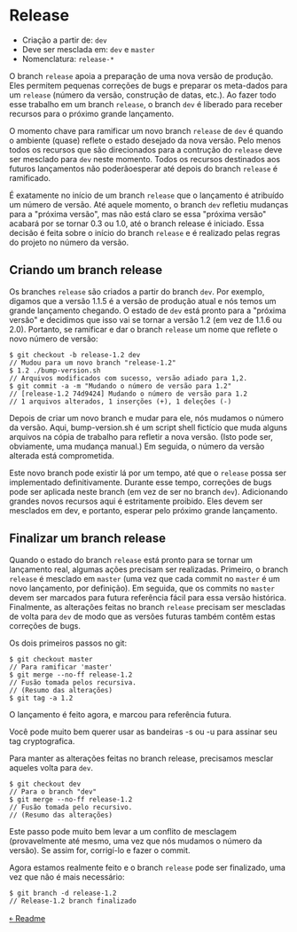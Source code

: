 # Release 

- Criação a partir de: `dev` 
- Deve ser mesclada em: `dev` e `master` 
- Nomenclatura: `release-*`

O branch `release` apoia a preparação de uma nova versão de produção. Eles permitem pequenas correções de bugs e preparar os meta-dados para um `release` (número da versão, construção de datas, etc.). Ao fazer todo esse trabalho em um branch `release`, o branch `dev` é liberado para receber recursos para o próximo grande lançamento.

O momento chave para ramificar um novo branch `release` de `dev` é quando o ambiente (quase) reflete o estado desejado da nova versão. Pelo menos todos os recursos que são direcionados para a contrução do `release` deve ser mesclado para `dev` neste momento. Todos os recursos destinados aos futuros lançamentos não poderãoesperar até depois do branch `release` é ramificado.

É exatamente no início de um branch `release` que o lançamento é atribuído um número de versão. Até aquele momento, o branch `dev` refletiu mudanças para a "próxima versão", mas não está claro se essa "próxima versão" acabará por se tornar 0.3 ou 1.0, até o branch release é iniciado. Essa decisão é feita sobre o início do branch `release` e é realizado pelas regras do projeto no número da versão.


## Criando um branch release

Os branches `release` são criados a partir do branch `dev`. Por exemplo, digamos que a versão 1.1.5 é a versão de produção atual e nós temos um grande lançamento chegando. O estado de `dev` está pronto para a "próxima versão" e decidimos que isso vai se tornar a versão 1.2 (em vez de 1.1.6 ou 2.0). Portanto, se ramificar e dar o branch `release` um nome que reflete o novo número de versão:

```
$ git checkout -b release-1.2 dev
// Mudou para um novo branch "release-1.2"
$ 1.2 ./bump-version.sh
// Arquivos modificados com sucesso, versão adiado para 1,2.
$ git commit -a -m "Mudando o número de versão para 1.2"
// [release-1.2 74d9424] Mudando o número de versão para 1.2
// 1 arquivos alterados, 1 inserções (+), 1 deleções (-)
```

Depois de criar um novo branch e mudar para ele, nós mudamos o número da versão. Aqui, bump-version.sh é um script shell fictício que muda alguns arquivos na cópia de trabalho para refletir a nova versão. (Isto pode ser, obviamente, uma mudança manual.) Em seguida, o número da versão alterada está comprometida.

Este novo branch pode existir lá por um tempo, até que o `release` possa ser implementado definitivamente. Durante esse tempo, correções de bugs pode ser aplicada neste branch (em vez de ser no branch `dev`). Adicionando grandes novos recursos aqui é estritamente proibido. Eles devem ser mesclados em dev, e portanto, esperar pelo próximo grande lançamento.

## Finalizar um branch release

Quando o estado do branch `release` está pronto para se tornar um lançamento real, algumas ações precisam ser realizadas. Primeiro, o branch `release` é mesclado em `master` (uma vez que cada commit no `master` é um novo lançamento, por definição). Em seguida, que os commits no `master` devem ser marcados para futura referência fácil para essa versão histórica. Finalmente, as alterações feitas no branch `release` precisam ser mescladas de volta para `dev` de modo que as versões futuras também contêm estas correções de bugs.

Os dois primeiros passos no git: 

```
$ git checkout master
// Para ramificar 'master'
$ git merge --no-ff release-1.2
// Fusão tomada pelos recursiva.
// (Resumo das alterações)
$ git tag -a 1.2
```

O lançamento é feito agora, e marcou para referência futura.

Você pode muito bem querer usar as bandeiras -s ou -u <key>  para assinar seu tag cryptografica. 
 
Para manter as alterações feitas no branch release, precisamos mesclar aqueles volta para `dev`. 

```
$ git checkout dev
// Para o branch "dev"
$ git merge --no-ff release-1.2
// Fusão tomada pelo recursivo.
// (Resumo das alterações)
```

Este passo pode muito bem levar a um conflito de mesclagem (provavelmente até mesmo, uma vez que nós mudamos o número da versão). Se assim for, corrigí-lo e fazer o commit.

Agora estamos realmente feito e o branch `release` pode ser finalizado, uma vez que não é mais necessário: 

```
$ git branch -d release-1.2
// Release-1.2 branch finalizado
```

[&#65513; Readme](https://github.com/doc-solutions/documentation-gitflow/blob/master/README.md)